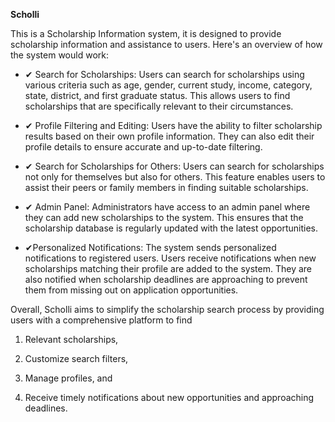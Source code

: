******Scholli******


This is a Scholarship Information system, it is designed to provide scholarship information and assistance to users. Here's an overview of how the system would work:

- ✔ Search for Scholarships: Users can search for scholarships using various criteria such as age, gender, current study, income, category, state, district, and first graduate status. This allows users to find scholarships that are specifically relevant to their circumstances.

- ✔ Profile Filtering and Editing: Users have the ability to filter scholarship results based on their own profile information. They can also edit their profile details to ensure accurate and up-to-date filtering.

- ✔ Search for Scholarships for Others: Users can search for scholarships not only for themselves but also for others. This feature enables users to assist their peers or family members in finding suitable scholarships.

- ✔ Admin Panel: Administrators have access to an admin panel where they can add new scholarships to the system. This ensures that the scholarship database is regularly updated with the latest opportunities.

- ✔Personalized Notifications: The system sends personalized notifications to registered users. Users receive notifications when new scholarships matching their profile are added to the system. They are also notified when scholarship deadlines are approaching to prevent them from missing out on application opportunities.

Overall, Scholli aims to simplify the scholarship search process by providing users with a comprehensive platform to find

1. Relevant scholarships,

2. Customize search filters,

3. Manage profiles, and

4. Receive timely notifications about new opportunities and approaching deadlines.
